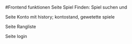 #Frontend funktionen
Seite Spiel Finden: Spiel suchen und 

Seite Konto mit history; kontostand, gewetette spiele

Seite Rangliste

Seite login

